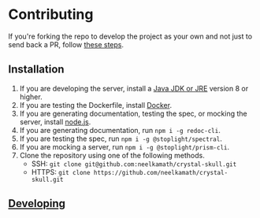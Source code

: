 # Contributing

If you're forking the repo to develop the project as your own and not just to send back a PR, follow [these steps](fork.md).

## Installation

1. If you are developing the server, install a [Java JDK or JRE](http://www.oracle.com/technetwork/java/javase/downloads/index.html) version 8 or higher. 
1. If you are testing the Dockerfile, install [Docker](https://hub.docker.com/search/?type=edition&offering=community).
1. If you are generating documentation, testing the spec, or mocking the server, install [node.js](https://nodejs.org/en/download/).
1. If you are generating documentation, run `npm i -g redoc-cli`.
1. If you are testing the spec, run `npm i -g @stoplight/spectral`.
1. If you are mocking a server, run `npm i -g @stoplight/prism-cli`.
1. Clone the repository using one of the following methods.
    - SSH: `git clone git@github.com:neelkamath/crystal-skull.git`
    - HTTPS: `git clone https://github.com/neelkamath/crystal-skull.git`

## [Developing](developing.md)